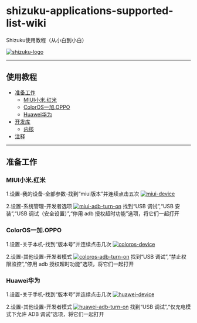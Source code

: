 # shizuku-applications-supported-list-wiki
Shizuku使用教程（从小白到小白）

[![shizuku-logo]](https://shizuku.rikka.app/)

--------------------


## 使用教程

- [准备工作](#准备工作)
  - [MIUI小米.红米](#MIUI小米.红米)
  - [ColorOS一加.OPPO](#ColorOS一加.OPPO)
  - [Huawei华为](#Huawei华为)
- [开发库](#开发库)
  - [内核](#内核)
- [注释](#注释)
--------------------

## 准备工作


### MIUI小米.红米
1.设置-我的设备-全部参数-找到“miui版本”并连续点击五次
[![miui-device]](https://www.coolapk.com/feed/45300089)

2.设置-系统管理-开发者选项
[![miui-adb-turn-on]](https://www.coolapk.com/feed/45300089)
找到“USB 调试”,“USB 安装”,“USB 调试（安全设置）”,“停用 adb 授权超时功能”选项，将它们一起打开

### ColorOS一加.OPPO
1.设置-关于本机-找到“版本号”并连续点击几次
[![coloros-device]](https://www.coolapk.com/feed/46509870)

2.设置-其他设置-开发者模式
[![coloros-adb-turn-on]](https://www.coolapk.com/feed/40627917)
找到“USB 调试”,“禁止权限监控”,“停用 adb 授权超时功能”选项，将它们一起打开

### Huawei华为
1.设置-关于手机-找到“版本号”并连续点击几次
[![huawei-device]](https://www.coolapk.com/feed/46509870)

2.设置-其他设置-开发者模式
[![huawei-adb-turn-on]](https://www.coolapk.com/feed/40627917)
找到“USB 调试”,“仅充电模式下允许 ADB 调试”选项，将它们一起打开

[shizuku-logo]:/image/Shizuku-logo.png "shizuku-logo"
[miui-device]:image/miui-device.jpg "miui打开开发者选项"
[miui-adb-turn-on]:/image/miui-adb-turn-on.jpg "miui打开usb调试"
[coloros-device]:image/coloros-device.jpeg "coloros打开开发者模式"
[coloros-adb-turn-on]:/image/coloros-adb-turn-on.jpg "coloros打开usb调试"
[huawei-device]:image/huawei-device.jpg "华为设备打开开发者模式"
[huawei-adb-turn-on]:/image/huawei-adb-turn-on.jpg "华为设备打开usb调试"